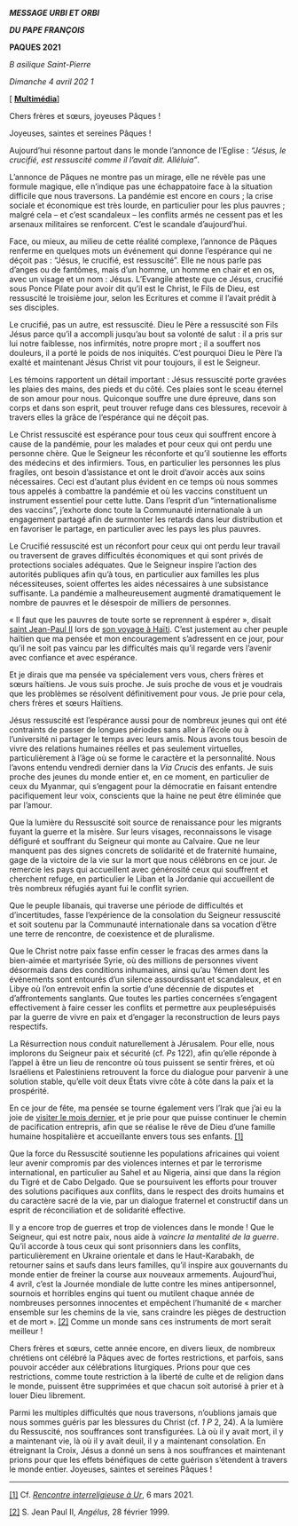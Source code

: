 ***MESSAGE URBI ET ORBI***

***DU PAPE FRANÇOIS***

**PAQUES 2021**

*B* *asilique Saint-Pierre*

*Dimanche 4 avril 202* *1*

[ **[Multimédia](http://w2.vatican.va/content/francesco/fr/events/event.dir.html/content/vaticanevents/fr/2021/4/4/urbi-et-orbi.html)**]

Chers frères et sœurs, joyeuses Pâques !

Joyeuses, saintes et sereines Pâques !

Aujourd’hui résonne partout dans le monde l’annonce de l’Eglise : *“Jésus, le crucifié, est ressuscité comme il l’avait dit. Alléluia”*.

L’annonce de Pâques ne montre pas un mirage, elle ne révèle pas une formule magique, elle n’indique pas une échappatoire face à la situation difficile que nous traversons. La pandémie est encore en cours ; la crise sociale et économique est très lourde, en particulier pour les plus pauvres ; malgré cela – et c’est scandaleux – les conflits armés ne cessent pas et les arsenaux militaires se renforcent. C’est le scandale d’aujourd’hui.

Face, ou mieux, au milieu de cette réalité complexe, l’annonce de Pâques renferme en quelques mots un événement qui donne l’espérance qui ne déçoit pas : “Jésus, le crucifié, est ressuscité”. Elle ne nous parle pas d’anges ou de fantômes, mais d’un homme, un homme en chair et en os, avec un visage et un nom : Jésus. L’Evangile atteste que ce Jésus, crucifié sous Ponce Pilate pour avoir dit qu’il est le Christ, le Fils de Dieu, est ressuscité le troisième jour, selon les Ecritures et comme il l’avait prédit à ses disciples.

Le crucifié, pas un autre, est ressuscité. Dieu le Père a ressuscité son Fils Jésus parce qu’il a accompli jusqu’au bout sa volonté de salut : il a pris sur lui notre faiblesse, nos infirmités, notre propre mort ; il a souffert nos douleurs, il a porté le poids de nos iniquités. C’est pourquoi Dieu le Père l’a exalté et maintenant Jésus Christ vit pour toujours, il est le Seigneur.

Les témoins rapportent un détail important : Jésus ressuscité porte gravées les plaies des mains, des pieds et du côté. Ces plaies sont le sceau éternel de son amour pour nous. Quiconque souffre une dure épreuve, dans son corps et dans son esprit, peut trouver refuge dans ces blessures, recevoir à travers elles la grâce de l’espérance qui ne déçoit pas.

Le Christ ressuscité est espérance pour tous ceux qui souffrent encore à cause de la pandémie, pour les malades et pour ceux qui ont perdu une personne chère. Que le Seigneur les réconforte et qu’il soutienne les efforts des médecins et des infirmiers. Tous, en particulier les personnes les plus fragiles, ont besoin d’assistance et ont le droit d’avoir accès aux soins nécessaires. Ceci est d’autant plus évident en ce temps où nous sommes tous appelés à combattre la pandémie et où les vaccins constituent un instrument essentiel pour cette lutte. Dans l’esprit d’un “internationalisme des vaccins”, j’exhorte donc toute la Communauté internationale à un engagement partagé afin de surmonter les retards dans leur distribution et en favoriser le partage, en particulier avec les pays les plus pauvres.

Le Crucifié ressuscité est un réconfort pour ceux qui ont perdu leur travail ou traversent de graves difficultés économiques et qui sont privés de protections sociales adéquates. Que le Seigneur inspire l’action des autorités publiques afin qu’à tous, en particulier aux familles les plus nécessiteuses, soient offertes les aides nécessaires à une subsistance suffisante. La pandémie a malheureusement augmenté dramatiquement le nombre de pauvres et le désespoir de milliers de personnes.

« Il faut que les pauvres de toute sorte se reprennent à espérer », disait [saint Jean-Paul II](http://www.vatican.va/content/john-paul-ii/fr.html) lors de [son voyage à Haïti](http://www.vatican.va/content/john-paul-ii/fr/homilies/1983/documents/hf_jp-ii_hom_19830309_congresso-eucaristico.html). C’est justement au cher peuple haïtien que ma pensée et mon encouragement s’adressent en ce jour, pour qu’il ne soit pas vaincu par les difficultés mais qu’il regarde vers l’avenir avec confiance et avec espérance.

Et je dirais que ma pensée va spécialement vers vous, chers frères et sœurs haïtiens. Je vous suis proche. Je suis proche de vous et je voudrais que les problèmes se résolvent définitivement pour vous. Je prie pour cela, chers frères et sœurs Haïtiens.

Jésus ressuscité est l’espérance aussi pour de nombreux jeunes qui ont été contraints de passer de longues périodes sans aller à l’école ou à l’université ni partager le temps avec leurs amis. Nous avons tous besoin de vivre des relations humaines réelles et pas seulement virtuelles, particulièrement à l’âge où se forme le caractère et la personnalité. Nous l’avons entendu vendredi dernier dans la *Via Crucis* des enfants. Je suis proche des jeunes du monde entier et, en ce moment, en particulier de ceux du Myanmar, qui s’engagent pour la démocratie en faisant entendre pacifiquement leur voix, conscients que la haine ne peut être éliminée que par l’amour.

Que la lumière du Ressuscité soit source de renaissance pour les migrants fuyant la guerre et la misère. Sur leurs visages, reconnaissons le visage défiguré et souffrant du Seigneur qui monte au Calvaire. Que ne leur manquent pas des signes concrets de solidarité et de fraternité humaine, gage de la victoire de la vie sur la mort que nous célébrons en ce jour. Je remercie les pays qui accueillent avec générosité ceux qui souffrent et cherchent refuge, en particulier le Liban et la Jordanie qui accueillent de très nombreux réfugiés ayant fui le conflit syrien.

Que le peuple libanais, qui traverse une période de difficultés et d’incertitudes, fasse l’expérience de la consolation du Seigneur ressuscité et soit soutenu par la Communauté internationale dans sa vocation d’être une terre de rencontre, de coexistence et de pluralisme.

Que le Christ notre paix fasse enfin cesser le fracas des armes dans la bien-aimée et martyrisée Syrie, où des millions de personnes vivent désormais dans des conditions inhumaines, ainsi qu’au Yémen dont les événements sont entourés d’un silence assourdissant et scandaleux, et en Libye où l’on entrevoit enfin la sortie d’une décennie de disputes et d’affrontements sanglants. Que toutes les parties concernées s’engagent effectivement à faire cesser les conflits et permettre aux peuplesépuisés par la guerre de vivre en paix et d’engager la reconstruction de leurs pays respectifs.

La Résurrection nous conduit naturellement à Jérusalem. Pour elle, nous implorons du Seigneur paix et sécurité (cf. *Ps* 122), afin qu’elle réponde à l’appel à être un lieu de rencontre où tous puissent se sentir frères, et où Israéliens et Palestiniens retrouvent la force du dialogue pour parvenir à une solution stable, qu’elle voit deux États vivre côte à côte dans la paix et la prospérité.

En ce jour de fête, ma pensée se tourne également vers l’Irak que j’ai eu la joie de [visiter le mois dernier](https://www.vatican.va/content/francesco/fr/travels/2021/outside/documents/papa-francesco-iraq-2021.html), et je prie pour que puisse continuer le chemin de pacification entrepris, afin que se réalise le rêve de Dieu d’une famille humaine hospitalière et accueillante envers tous ses enfants. [[1]](#_ftn1 "")

Que la force du Ressuscité soutienne les populations africaines qui voient leur avenir compromis par des violences internes et par le terrorisme international, en particulier au Sahel et au Nigeria, ainsi que dans la région du Tigré et de Cabo Delgado. Que se poursuivent les efforts pour trouver des solutions pacifiques aux conflits, dans le respect des droits humains et du caractère sacré de la vie, par un dialogue fraternel et constructif dans un esprit de réconciliation et de solidarité effective.

Il y a encore trop de guerres et trop de violences dans le monde ! Que le Seigneur, qui est notre paix, nous aide à *vaincre la mentalité de la guerre*. Qu’il accorde à tous ceux qui sont prisonniers dans les conflits, particulièrement en Ukraine orientale et dans le Haut-Karabakh, de retourner sains et saufs dans leurs familles, qu’il inspire aux gouvernants du monde entier de freiner la course aux nouveaux armements. Aujourd’hui, 4 avril, c’est la Journée mondiale de lutte contre les mines antipersonnel, sournois et horribles engins qui tuent ou mutilent chaque année de nombreuses personnes innocentes et empêchent l’humanité de « marcher ensemble sur les chemins de la vie, sans craindre les pièges de destruction et de mort ». [[2]](#_ftn2 "") Comme un monde sans ces instruments de mort serait meilleur !

Chers frères et sœurs, cette année encore, en divers lieux, de nombreux chrétiens ont célébré la Pâques avec de fortes restrictions, et parfois, sans pouvoir accéder aux célébrations liturgiques. Prions pour que ces restrictions, comme toute restriction à la liberté de culte et de religion dans le monde, puissent être supprimées et que chacun soit autorisé à prier et à louer Dieu librement.

Parmi les multiples difficultés que nous traversons, n’oublions jamais que nous sommes guéris par les blessures du Christ (cf. *1 P* 2, 24). A la lumière du Ressuscité, nos souffrances sont transfigurées. Là où il y avait mort, il y a maintenant vie, là où il y avait deuil, il y a maintenant consolation. En étreignant la Croix, Jésus a donné un sens à nos souffrances et maintenant prions pour que les effets bénéfiques de cette guérison s’étendent à travers le monde entier. Joyeuses, saintes et sereines Pâques !

* * *

[[1]](#_ftnref1 "") Cf. *[Rencontre interreligieuse à Ur](https://www.vatican.va/content/francesco/fr/events/event.dir.html/content/vaticanevents/fr/2021/3/6/iraq-incontro-interreligioso.html)*, 6 mars 2021.

[[2]](#_ftnref2 "") S. Jean Paul II, *Angélus*, 28 février 1999.